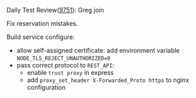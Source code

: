 Daily Test Review([9751](https://sof-ci.sh.intel.com/#/result/planresultdetail/9751)): Greg join

Fix reservation mistakes.

Build service configure:

* allow self-assigned certificate: add environment variable `NODE_TLS_REJECT_UNAUTHORIZED=0`
* pass correct protocol to `REST_API`:
  * enable `trust proxy` in express
  * add `proxy_set_header X-Forwarded_Proto https` to nginx configuration
